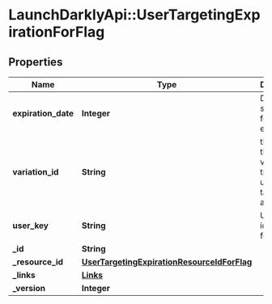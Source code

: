 # LaunchDarklyApi::UserTargetingExpirationForFlag

## Properties
Name | Type | Description | Notes
------------ | ------------- | ------------- | -------------
**expiration_date** | **Integer** | Date scheduled for expiration | [optional] 
**variation_id** | **String** | the ID of the variation that the user is targeted on a flag | [optional] 
**user_key** | **String** | Unique identifier for the user | [optional] 
**_id** | **String** |  | [optional] 
**_resource_id** | [**UserTargetingExpirationResourceIdForFlag**](UserTargetingExpirationResourceIdForFlag.md) |  | [optional] 
**_links** | [**Links**](Links.md) |  | [optional] 
**_version** | **Integer** |  | [optional] 


